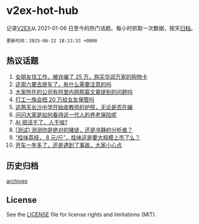 # v2ex-hot-hub

 记录[V2EX](https://www.v2ex.com/)从 2021-01-06 日至今的热门话题。每小时抓取一次数据，按天[归档](archives)。

`更新时间：2025-06-12 18:13:33 +0800`

## 热议话题

1. [女朋友找工作，被诈骗了 25 万，购买华润万家的购物卡](https://www.v2ex.com/t/1138067)
1. [这周六要去提车了，有什么需要注意的吗](https://www.v2ex.com/t/1138046)
1. [大家所在的公司有阿里内网那篇文章提到的问题吗](https://www.v2ex.com/t/1138040)
1. [打工一族会把 20 万给女友保管吗](https://www.v2ex.com/t/1138103)
1. [这两天长沙中学开始收教师的护照，无论是否在编](https://www.v2ex.com/t/1138089)
1. [问问大家是如何看待这一代人的养老保险呢](https://www.v2ex.com/t/1138058)
1. [AI 把活干了，人干啥?](https://www.v2ex.com/t/1138110)
1. [[测试] 测测你是绝对的赌徒，还是冷静的分析者？](https://www.v2ex.com/t/1138088)
1. [“桂味荔枝， 8 元/斤”，桂味这是要大规模上市了么？](https://www.v2ex.com/t/1138013)
1. [开车一年多了，还是遇到了事故，大家小心点](https://www.v2ex.com/t/1138192)

## 历史归档

[archives](archives)

## License

See the [LICENSE](LICENSE) file for license rights and limitations (MIT).
